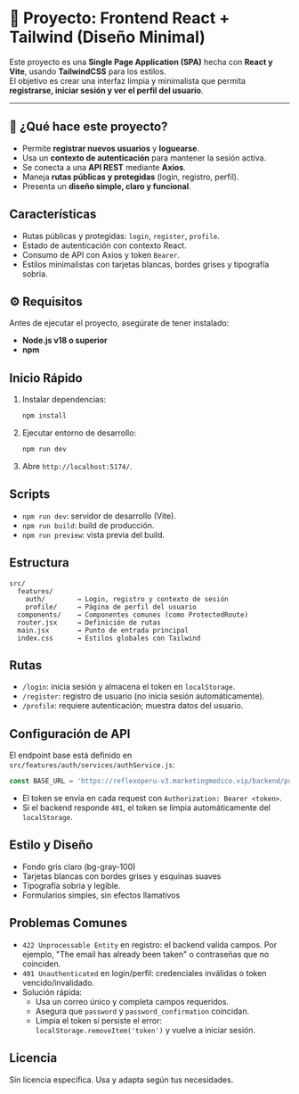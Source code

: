 # 🧠 Proyecto: Frontend React + Tailwind (Diseño Minimal)

Este proyecto es una **Single Page Application (SPA)** hecha con **React y Vite**, usando **TailwindCSS** para los estilos.  
El objetivo es crear una interfaz limpia y minimalista que permita **registrarse, iniciar sesión y ver el perfil del usuario**.

---

## 🚀 ¿Qué hace este proyecto?

- Permite **registrar nuevos usuarios** y **loguearse**.
- Usa un **contexto de autenticación** para mantener la sesión activa.
- Se conecta a una **API REST** mediante **Axios**.
- Maneja **rutas públicas y protegidas** (login, registro, perfil).
- Presenta un **diseño simple, claro y funcional**.

## Características
- Rutas públicas y protegidas: `login`, `register`, `profile`.
- Estado de autenticación con contexto React.
- Consumo de API con Axios y token `Bearer`.
- Estilos minimalistas con tarjetas blancas, bordes grises y tipografía sobria.

## ⚙️ Requisitos

Antes de ejecutar el proyecto, asegúrate de tener instalado:

- **Node.js v18 o superior**
- **npm**


## Inicio Rápido
1. Instalar dependencias:
   ```bash
   npm install
   ```
2. Ejecutar entorno de desarrollo:
   ```bash
   npm run dev
   ```
3. Abre `http://localhost:5174/`.

## Scripts
- `npm run dev`: servidor de desarrollo (Vite).
- `npm run build`: build de producción.
- `npm run preview`: vista previa del build.

## Estructura
```
src/
  features/
    auth/        → Login, registro y contexto de sesión
    profile/     → Página de perfil del usuario
  components/    → Componentes comunes (como ProtectedRoute)
  router.jsx     → Definición de rutas
  main.jsx       → Punto de entrada principal
  index.css      → Estilos globales con Tailwind
```

## Rutas
- `/login`: inicia sesión y almacena el token en `localStorage`.
- `/register`: registro de usuario (no inicia sesión automáticamente).
- `/profile`: requiere autenticación; muestra datos del usuario.

## Configuración de API
El endpoint base está definido en `src/features/auth/services/authService.js`:
```js
const BASE_URL = 'https://reflexoperu-v3.marketingmedico.vip/backend/public/api';
```
- El token se envía en cada request con `Authorization: Bearer <token>`.
- Si el backend responde `401`, el token se limpia automáticamente del `localStorage`.

## Estilo y Diseño
- Fondo gris claro (bg-gray-100)
- Tarjetas blancas con bordes grises y esquinas suaves
- Tipografía sobria y legible.
- Formularios simples, sin efectos llamativos

## Problemas Comunes
- `422 Unprocessable Entity` en registro: el backend valida campos. Por ejemplo, "The email has already been taken" o contraseñas que no coinciden.
- `401 Unauthenticated` en login/perfil: credenciales inválidas o token vencido/invalidado.
- Solución rápida:
  - Usa un correo único y completa campos requeridos.
  - Asegura que `password` y `password_confirmation` coincidan.
  - Limpia el token si persiste el error: `localStorage.removeItem('token')` y vuelve a iniciar sesión.

## Licencia
Sin licencia específica. Usa y adapta según tus necesidades.

